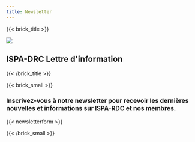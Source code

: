 ```yaml
---
title: Newsletter
---
```

{{< brick_title >}}

![](/uploads/photos/bricks.png)

## ISPA-DRC Lettre d'information

{{< /brick_title >}}

{{< brick_small >}}

### Inscrivez-vous à notre newsletter pour recevoir les dernières nouvelles et informations sur ISPA-RDC et nos membres.

{{< newsletterform >}}

  {{< /brick_small >}}